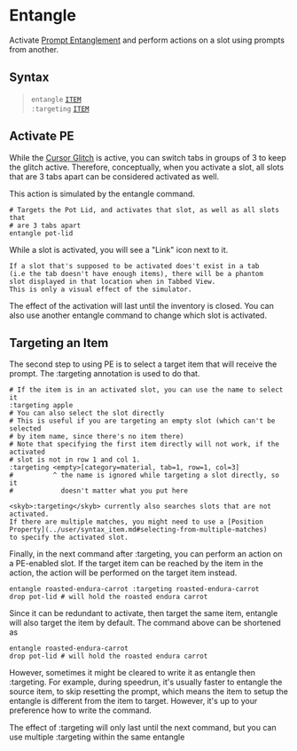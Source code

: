 # Entangle

Activate [Prompt Entanglement](../ist/pe.md) and perform actions on a slot using prompts
from another.

## Syntax
> `entangle` [`ITEM`](../user/syntax_item.md)<br>
> `:targeting` [`ITEM`](../user/syntax_item.md)<br>

## Activate PE
While the [Cursor Glitch](../ist/pe.md#cursor-glitch) is active, you can switch tabs in groups of 3 to keep
the glitch active. Therefore, conceptually, when you activate a slot,
all slots that are 3 tabs apart can be considered activated as well.

This action is simulated by the <skyb>entangle</skyb> command.

```skybook
# Targets the Pot Lid, and activates that slot, as well as all slots that
# are 3 tabs apart
entangle pot-lid
```

While a slot is activated, you will see a "Link" icon next to it.

```admonish tip
If a slot that's supposed to be activated does't exist in a tab
(i.e the tab doesn't have enough items), there will be a phantom
slot displayed in that location when in Tabbed View.
This is only a visual effect of the simulator.
```

The effect of the activation will last until the inventory is closed. You can also
use another <skyb>entangle</skyb> command to change which slot is activated.

## Targeting an Item
The second step to using PE is to select a target item that will receive the prompt.
The <skyb>:targeting</skyb> annotation is used to do that.

```skybook
# If the item is in an activated slot, you can use the name to select it
:targeting apple
# You can also select the slot directly
# This is useful if you are targeting an empty slot (which can't be selected
# by item name, since there's no item there)
# Note that specifying the first item directly will not work, if the activated
# slot is not in row 1 and col 1.
:targeting <empty>[category=material, tab=1, row=1, col=3]
#          ^ the name is ignored while targeting a slot directly, so it
#            doesn't matter what you put here
```

```admonish warning
<skyb>:targeting</skyb> currently also searches slots that are not activated.
If there are multiple matches, you might need to use a [Position Property](../user/syntax_item.md#selecting-from-multiple-matches)
to specify the activated slot.
```

Finally, in the next command after <skyb>:targeting</skyb>, you can perform
an action on a PE-enabled slot. If the target item can be reached by the item
in the action, the action will be performed on the target item instead.

```skybook
entangle roasted-endura-carrot :targeting roasted-endura-carrot
drop pot-lid # will hold the roasted endura carrot
```

Since it can be redundant to activate, then target the same item,
<skyb>entangle</skyb> will also target the item by default.
The command above can be shortened as
```skybook
entangle roasted-endura-carrot
drop pot-lid # will hold the roasted endura carrot
```

However, sometimes it might be cleared to write it as <skyb>entangle</skyb> then <skyb>:targeting</skyb>.
For example, during speedrun, it's usually faster to <skyb>entangle</skyb>
the source item, to skip resetting the prompt, which means the item to setup
the <skyb>entangle</skyb> is different from the item to target.
However, it's up to your preference how to write the command.

The effect of <skyb>:targeting</skyb> will only last until the next command,
but you can use multiple <skyb>:targeting</skyb> within the same <skyb>entangle</skyb>

